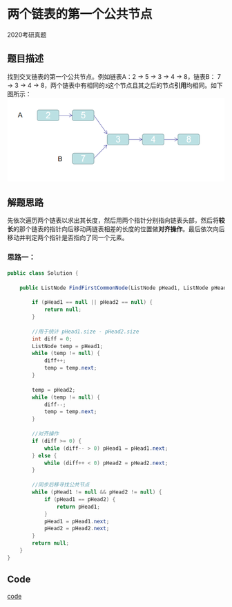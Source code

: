 # 两个链表的第一个公共节点
2020考研真题
## 题目描述
找到交叉链表的第一个公共节点。例如链表A：2 -> 5 -> 3 -> 4 -> 8，链表B： 7 -> 3 -> 4 -> 8，两个链表中有相同的`3`这个节点且其之后的节点**引用**均相同。如下图所示：<br/>
![](../../Others/img/img4.png)
## 解题思路
先依次遍历两个链表以求出其长度，然后用两个指针分别指向链表头部，然后将**较长**的那个链表的指针向后移动两链表相差的长度的位置做**对齐操作**。最后依次向后移动并判定两个指针是否指向了同一个元素。
### 思路一：
```java
public class Solution {
    
    public ListNode FindFirstCommonNode(ListNode pHead1, ListNode pHead2) {

        if (pHead1 == null || pHead2 == null) {
            return null;
        }

        //用于统计 pHead1.size - pHead2.size
        int diff = 0;
        ListNode temp = pHead1;
        while (temp != null) {
            diff++;
            temp = temp.next;
        }

        temp = pHead2;
        while (temp != null) {
            diff--;
            temp = temp.next;
        }

        //对齐操作
        if (diff >= 0) {
            while (diff-- > 0) pHead1 = pHead1.next;
        } else {
            while (diff++ < 0) pHead2 = pHead2.next;
        }

        //同步后移寻找公共节点
        while (pHead1 != null && pHead2 != null) {
            if (pHead1 == pHead2) {
                return pHead1;
            }
            pHead1 = pHead1.next;
            pHead2 = pHead2.next;
        }
        return null;
    }
}
```

## Code
[code](../code/Test35.java)<br/>

